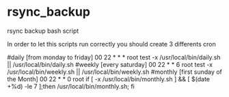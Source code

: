 # rsync_backup
rsync backup bash script 

In order to let this scripts run correctly you should create 3 differents cron

#daily [from monday to friday]
00 22	* * *	root	test -x /usr/local/bin/daily.sh || /usr/local/bin/daily.sh
#weekly [every saturday]
00 22	* * 6   root    test -x /usr/local/bin/weekly.sh || /usr/local/bin/weekly.sh
#monthly [first sunday of the Month]
00 22   * * 0   root    if [ -x /usr/local/bin/monthly.sh ] && [ $(date +\%d) -le 7 ];then /usr/local/bin/monthly.sh; fi


